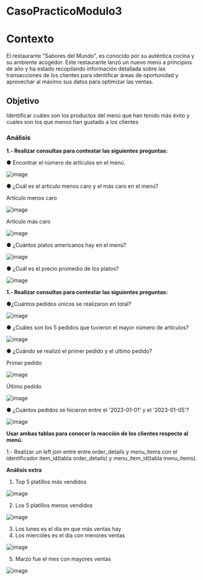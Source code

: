# CasoPracticoModulo3


# Contexto 
El restaurante "Sabores del Mundo", es conocido por su auténtica cocina y su ambiente acogedor. Este restaurante lanzó un nuevo menú a principios de año y ha estado recopilando información detallada sobre las transacciones de los clientes para identificar áreas de oportunidad y aprovechar al máximo sus datos para optimizar las ventas. 

## Objetivo
Identificar cuáles son los productos del menú que han tenido más éxito y cuales son los que menos han gustado a los clientes

### Análisis

**1.- Realizar consultas para contestar las siguientes preguntas:**

● Encontrar el número de artículos en el menú. 

![image](https://github.com/user-attachments/assets/eb5248e1-2a85-455b-ac86-5fcb75c1dccd)

● ¿Cuál es el artículo menos caro y el más caro en el menú? 

Artículo menos caro

![image](https://github.com/user-attachments/assets/2b398ae8-8397-4919-975a-7295cbfaf1c5)

Artículo más caro

![image](https://github.com/user-attachments/assets/a3fd7aef-f709-463c-8e58-a51ca9d70c54)

● ¿Cuántos platos americanos hay en el menú? 

![image](https://github.com/user-attachments/assets/c0248428-1e65-471b-80f8-c7b0aebcd119)


● ¿Cuál es el precio promedio de los platos? 

![image](https://github.com/user-attachments/assets/11fd0723-3df3-4c99-9267-5fdccce617f8)


**1.- Realizar consultas para contestar las siguientes preguntas:**

●¿Cuántos pedidos únicos se realizaron en total?

![image](https://github.com/user-attachments/assets/00f544f0-44c6-46fe-93f1-70613fd060d2)



● ¿Cuáles son los 5 pedidos que tuvieron el mayor número de artículos? 


![image](https://github.com/user-attachments/assets/877601d3-8bbd-4c9b-97fe-3107032e0d90)


● ¿Cuándo se realizó el primer pedido y el último pedido? 

Primer pedido

![image](https://github.com/user-attachments/assets/6e3d7e8b-6b47-4f71-b61b-761abf66895e)


Último pedido

![image](https://github.com/user-attachments/assets/24c48cf9-5106-4c87-92cd-f66225a55e82)


● ¿Cuántos pedidos se hicieron entre el '2023-01-01' y el '2023-01-05'?

![image](https://github.com/user-attachments/assets/8cd6109c-b131-48a6-aa0e-1693569707cd)


**Usar ambas tablas para conocer la reacción de los clientes respecto al menú.**

1.- Realizar un left join entre entre order_details y menu_items con el identificador item_id(tabla order_details) y menu_item_id(tabla menu_items).

__**Análisis extra**__

1. Top 5 platillos más vendidos

 ![image](https://github.com/user-attachments/assets/5c261dbb-6c16-4875-85ff-66487bc247d5)


2. Los 5 platillos menos vendidos

![image](https://github.com/user-attachments/assets/167788c5-9d0f-4d00-96a2-87f403fed1be)


3. Los lunes es el día en que más ventas hay
4. Los miercóles es el día con menores ventas

![image](https://github.com/user-attachments/assets/7105747c-0878-4a09-879e-501fa15770bd)


5. Marzo fue el mes con mayores ventas

![image](https://github.com/user-attachments/assets/a2f063a9-1a1a-4418-a44f-86dfa37392bb)
